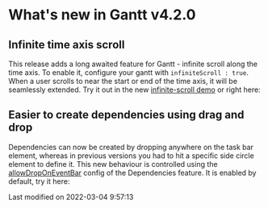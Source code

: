 # What's new in Gantt v4.2.0

## Infinite time axis scroll

This release adds a long awaited feature for Gantt - infinite scroll along the time axis. To enable it, configure your
gantt with `infiniteScroll : true`. When a user scrolls to near the start or end of the  time axis, it will be 
seamlessly extended. Try it out in the new [infinite-scroll demo](../examples/infinite-scroll) or right here:

<div class="external-example" data-file="Gantt/guides/whats-new/4.2.0/infinitescroll.js"></div>

## Easier to create dependencies using drag and drop

Dependencies can now be created by dropping anywhere on the task bar element, whereas in previous versions you had to
hit a specific side circle element to define it. This new behaviour is controlled using the
[allowDropOnEventBar](#Scheduler/feature/mixin/DependencyCreation#config-allowDropOnEventBar) config of the Dependencies
feature. It is enabled by default, try it here:

<div class="external-example" data-file="Gantt/guides/whats-new/4.2.0/dependencies.js"></div>



<p class="last-modified">Last modified on 2022-03-04 9:57:13</p>
